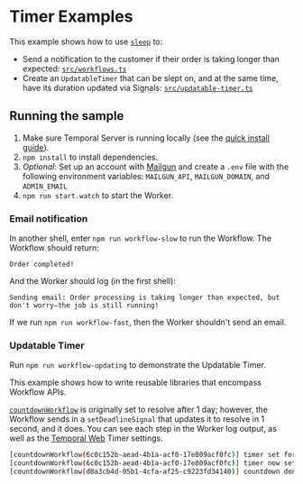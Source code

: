 # Timer Examples

This example shows how to use [`sleep`](https://typescript.temporal.io/api/namespaces/workflow/#sleep) to:

- Send a notification to the customer if their order is taking longer than expected: [`src/workflows.ts`](./src/workflows.ts)
- Create an `UpdatableTimer` that can be slept on, and at the same time, have its duration updated via Signals: [`src/updatable-timer.ts`](./src/updatable-timer.ts)

## Running the sample

1. Make sure Temporal Server is running locally (see the [quick install guide](https://docs.temporal.io/docs/server/quick-install/)).
1. `npm install` to install dependencies.
1. _Optional_: Set up an account with [Mailgun](https://www.mailgun.com/) and create a `.env` file with the following environment variables: `MAILGUN_API`, `MAILGUN_DOMAIN`, and `ADMIN_EMAIL`
1. `npm run start.watch` to start the Worker.

### Email notification

In another shell, enter `npm run workflow-slow` to run the Workflow. The Workflow should return:

```
Order completed!
```

And the Worker should log (in the first shell):

```
Sending email: Order processing is taking longer than expected, but don't worry—the job is still running!
```

If we run `npm run workflow-fast`, then the Worker shouldn't send an email.

### Updatable Timer

Run `npm run workflow-updating` to demonstrate the Updatable Timer.

This example shows how to write reusable libraries that encompass Workflow APIs.

[`countdownWorkflow`](./src/updatable-timer.ts) is originally set to resolve after 1 day; however, the Workflow sends in a `setDeadlineSignal` that updates it to resolve in 1 second, and it does. You can see each step in the Worker log output, as well as the [Temporal Web](https://docs.temporal.io/docs/system-tools/web-ui/#using-temporal-web-for-development) Timer settings.

```bash
[countdownWorkflow(6c0c152b-aead-4b1a-acf0-17e809acf0fc)] timer set for: Tue Nov 02 2021 03:03:57 GMT-0700 (Pacific Daylight Time)
[countdownWorkflow(6c0c152b-aead-4b1a-acf0-17e809acf0fc)] timer now set for: Mon Nov 01 2021 03:03:50 GMT-0700 (Pacific Daylight Time)
[countdownWorkflow(d0a3cb4d-05b1-4cfa-af25-c9223fd34140)] countdown done!
```
